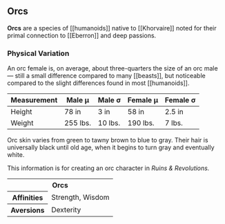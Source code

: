 ## Orcs

**Orcs** are a species of [[humanoids]] native
to [[Khorvaire]] noted for their primal
connection to [[Eberron]] and deep passions.

### Physical Variation

An orc female is, on average, about three-quarters
the size of an orc male — still a small difference
compared to many [[beasts]], but noticeable
compared to the slight differences found in most
[[humanoids]].

Measurement | Male μ | Male σ | Female μ | Female σ
--- | --- | --- | --- | ---
Height | 78 in | 3 in | 58 in | 2.5 in
Weight | 255 lbs. | 10 lbs. | 190 lbs. | 7 lbs.

Orc skin varies from green to tawny brown to
blue to gray. Their hair is universally black
until old age, when it begins to turn gray and
eventually white.

<section class="rnr">
<p>This information is for creating an orc
character in <em>Ruins &amp; Revolutions.</em></p>
<table class="rnr-species"><tbody>
<tr><th colspan="2"<th colspan="2">Orcs</th></th></tr>
<tr><th>Affinities</th><td>Strength, Wisdom</td></tr>
<tr><th>Aversions</th><td>Dexterity</td></tr>
</tbody></table>
</section>